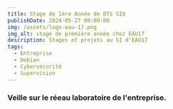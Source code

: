 ```yaml
---
title: Stage de 1ère Année de BTS SIO
publishDate: 2024-05-27 00:00:00
img: /assets/logo-eau-17.png
img_alt: stage de première année chez EAU17
description: Stages et projets au SI d'EAU17
tags:
  - Entreprise
  - Debian
  - Cybersécurité
  - Supervision
---
```



### Veille sur le réeau laboratoire de l'entreprise.